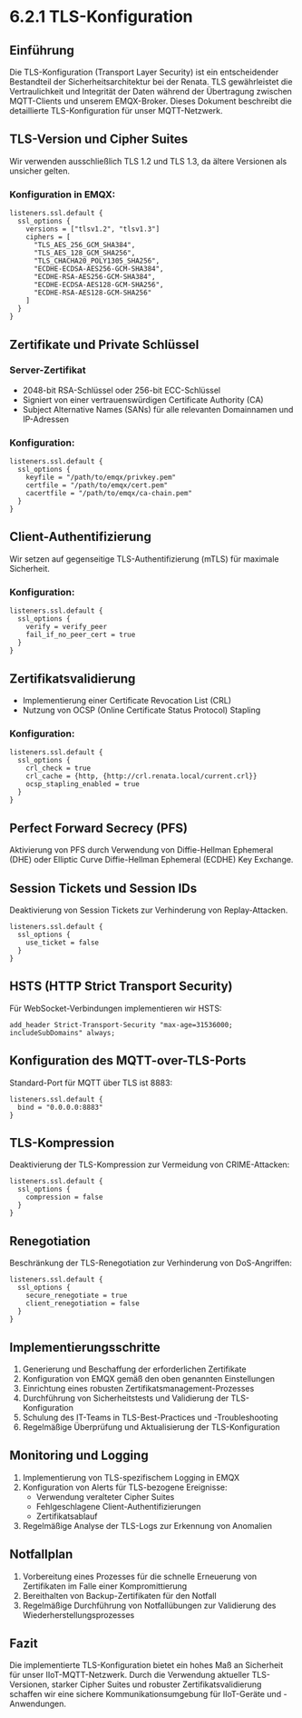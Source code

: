 # 6.2.1 TLS-Konfiguration

## Einführung

Die TLS-Konfiguration (Transport Layer Security) ist ein entscheidender Bestandteil der Sicherheitsarchitektur bei der Renata. TLS gewährleistet die Vertraulichkeit und Integrität der Daten während der Übertragung zwischen MQTT-Clients und unserem EMQX-Broker. Dieses Dokument beschreibt die detaillierte TLS-Konfiguration für unser MQTT-Netzwerk.

## TLS-Version und Cipher Suites

Wir verwenden ausschließlich TLS 1.2 und TLS 1.3, da ältere Versionen als unsicher gelten.

### Konfiguration in EMQX:

```hocon
listeners.ssl.default {
  ssl_options {
    versions = ["tlsv1.2", "tlsv1.3"]
    ciphers = [
      "TLS_AES_256_GCM_SHA384",
      "TLS_AES_128_GCM_SHA256",
      "TLS_CHACHA20_POLY1305_SHA256",
      "ECDHE-ECDSA-AES256-GCM-SHA384",
      "ECDHE-RSA-AES256-GCM-SHA384",
      "ECDHE-ECDSA-AES128-GCM-SHA256",
      "ECDHE-RSA-AES128-GCM-SHA256"
    ]
  }
}
```

## Zertifikate und Private Schlüssel

### Server-Zertifikat

- 2048-bit RSA-Schlüssel oder 256-bit ECC-Schlüssel
- Signiert von einer vertrauenswürdigen Certificate Authority (CA)
- Subject Alternative Names (SANs) für alle relevanten Domainnamen und IP-Adressen

### Konfiguration:

```hocon
listeners.ssl.default {
  ssl_options {
    keyfile = "/path/to/emqx/privkey.pem"
    certfile = "/path/to/emqx/cert.pem"
    cacertfile = "/path/to/emqx/ca-chain.pem"
  }
}
```

## Client-Authentifizierung

Wir setzen auf gegenseitige TLS-Authentifizierung (mTLS) für maximale Sicherheit.

### Konfiguration:

```hocon
listeners.ssl.default {
  ssl_options {
    verify = verify_peer
    fail_if_no_peer_cert = true
  }
}
```

## Zertifikatsvalidierung

- Implementierung einer Certificate Revocation List (CRL)
- Nutzung von OCSP (Online Certificate Status Protocol) Stapling

### Konfiguration:

```hocon
listeners.ssl.default {
  ssl_options {
    crl_check = true
    crl_cache = {http, {http://crl.renata.local/current.crl}}
    ocsp_stapling_enabled = true
  }
}
```

## Perfect Forward Secrecy (PFS)

Aktivierung von PFS durch Verwendung von Diffie-Hellman Ephemeral (DHE) oder Elliptic Curve Diffie-Hellman Ephemeral (ECDHE) Key Exchange.

## Session Tickets und Session IDs

Deaktivierung von Session Tickets zur Verhinderung von Replay-Attacken.

```hocon
listeners.ssl.default {
  ssl_options {
    use_ticket = false
  }
}
```

## HSTS (HTTP Strict Transport Security)

Für WebSocket-Verbindungen implementieren wir HSTS:

```
add_header Strict-Transport-Security "max-age=31536000; includeSubDomains" always;
```

## Konfiguration des MQTT-over-TLS-Ports

Standard-Port für MQTT über TLS ist 8883:

```hocon
listeners.ssl.default {
  bind = "0.0.0.0:8883"
}
```

## TLS-Kompression

Deaktivierung der TLS-Kompression zur Vermeidung von CRIME-Attacken:

```hocon
listeners.ssl.default {
  ssl_options {
    compression = false
  }
}
```

## Renegotiation

Beschränkung der TLS-Renegotiation zur Verhinderung von DoS-Angriffen:

```hocon
listeners.ssl.default {
  ssl_options {
    secure_renegotiate = true
    client_renegotiation = false
  }
}
```

## Implementierungsschritte

1. Generierung und Beschaffung der erforderlichen Zertifikate
2. Konfiguration von EMQX gemäß den oben genannten Einstellungen
3. Einrichtung eines robusten Zertifikatsmanagement-Prozesses
4. Durchführung von Sicherheitstests und Validierung der TLS-Konfiguration
5. Schulung des IT-Teams in TLS-Best-Practices und -Troubleshooting
6. Regelmäßige Überprüfung und Aktualisierung der TLS-Konfiguration

## Monitoring und Logging

1. Implementierung von TLS-spezifischem Logging in EMQX
2. Konfiguration von Alerts für TLS-bezogene Ereignisse:
   - Verwendung veralteter Cipher Suites
   - Fehlgeschlagene Client-Authentifizierungen
   - Zertifikatsablauf
3. Regelmäßige Analyse der TLS-Logs zur Erkennung von Anomalien

## Notfallplan

1. Vorbereitung eines Prozesses für die schnelle Erneuerung von Zertifikaten im Falle einer Kompromittierung
2. Bereithalten von Backup-Zertifikaten für den Notfall
3. Regelmäßige Durchführung von Notfallübungen zur Validierung des Wiederherstellungsprozesses

## Fazit

Die implementierte TLS-Konfiguration bietet ein hohes Maß an Sicherheit für unser IIoT-MQTT-Netzwerk. Durch die Verwendung aktueller TLS-Versionen, starker Cipher Suites und robuster Zertifikatsvalidierung schaffen wir eine sichere Kommunikationsumgebung für IIoT-Geräte und -Anwendungen.